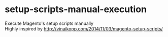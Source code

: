 # setup-scripts-manual-execution
Execute Magento's setup scripts manually  
Highly inspired by http://vinaikopp.com/2014/11/03/magento-setup-scripts/
